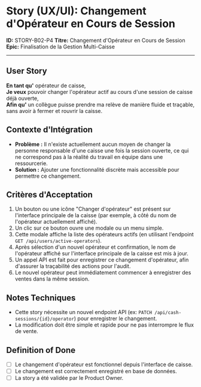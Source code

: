 # Story (UX/UI): Changement d'Opérateur en Cours de Session

**ID:** STORY-B02-P4
**Titre:** Changement d'Opérateur en Cours de Session
**Epic:** Finalisation de la Gestion Multi-Caisse

---

## User Story

**En tant qu'** opérateur de caisse,  
**Je veux** pouvoir changer l'opérateur actif au cours d'une session de caisse déjà ouverte,  
**Afin qu'** un collègue puisse prendre ma relève de manière fluide et traçable, sans avoir à fermer et rouvrir la caisse.

## Contexte d'Intégration

- **Problème :** Il n'existe actuellement aucun moyen de changer la personne responsable d'une caisse une fois la session ouverte, ce qui ne correspond pas à la réalité du travail en équipe dans une ressourcerie.
- **Solution :** Ajouter une fonctionnalité discrète mais accessible pour permettre ce changement.

## Critères d'Acceptation

1.  Un bouton ou une icône "Changer d'opérateur" est présent sur l'interface principale de la caisse (par exemple, à côté du nom de l'opérateur actuellement affiché).
2.  Un clic sur ce bouton ouvre une modale ou un menu simple.
3.  Cette modale affiche la liste des opérateurs actifs (en utilisant l'endpoint `GET /api/users/active-operators`).
4.  Après sélection d'un nouvel opérateur et confirmation, le nom de l'opérateur affiché sur l'interface principale de la caisse est mis à jour.
5.  Un appel API est fait pour enregistrer ce changement d'opérateur, afin d'assurer la traçabilité des actions pour l'audit.
6.  Le nouvel opérateur peut immédiatement commencer à enregistrer des ventes dans la même session.

## Notes Techniques

- Cette story nécessite un nouvel endpoint API (ex: `PATCH /api/cash-sessions/{id}/operator`) pour enregistrer le changement.
- La modification doit être simple et rapide pour ne pas interrompre le flux de vente.

## Definition of Done

- [ ] Le changement d'opérateur est fonctionnel depuis l'interface de caisse.
- [ ] Le changement est correctement enregistré en base de données.
- [ ] La story a été validée par le Product Owner.
